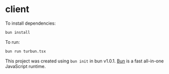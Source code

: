 # client

To install dependencies:

```bash
bun install
```

To run:

```bash
bun run turbun.tsx
```

This project was created using `bun init` in bun v1.0.1. [Bun](https://bun.sh) is a fast all-in-one JavaScript runtime.
